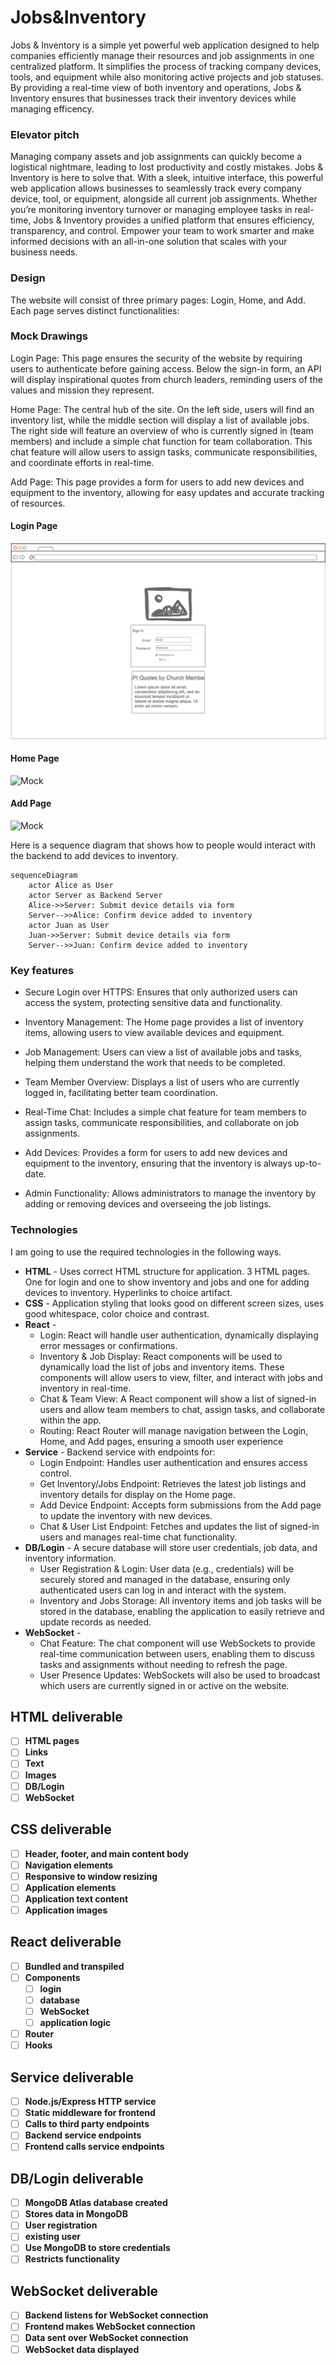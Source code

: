 # Jobs&Inventory

Jobs & Inventory is a simple yet powerful web application designed to help companies efficiently manage their resources and job assignments in one centralized platform. It simplifies the process of tracking company devices, tools, and equipment while also monitoring active projects and job statuses. By providing a real-time view of both inventory and operations, Jobs & Inventory ensures that businesses track their inventory devices while managing efficency.

### Elevator pitch

Managing company assets and job assignments can quickly become a logistical nightmare, leading to lost productivity and costly mistakes. Jobs & Inventory is here to solve that. With a sleek, intuitive interface, this powerful web application allows businesses to seamlessly track every company device, tool, or equipment, alongside all current job assignments. Whether you’re monitoring inventory turnover or managing employee tasks in real-time, Jobs & Inventory provides a unified platform that ensures efficiency, transparency, and control. Empower your team to work smarter and make informed decisions with an all-in-one solution that scales with your business needs.

### Design 
The website will consist of three primary pages: Login, Home, and Add. Each page serves distinct functionalities:

### Mock Drawings

Login Page: This page ensures the security of the website by requiring users to authenticate before gaining access. Below the sign-in form, an API will display inspirational quotes from church leaders, reminding users of the values and mission they represent.
    
Home Page: The central hub of the site. On the left side, users will find an inventory list, while the middle section will display a list of available jobs. The right side will feature an overview of who is currently signed in (team members) and include a simple chat function for team collaboration. This chat feature will allow users to assign tasks, communicate responsibilities, and coordinate efforts in real-time.

Add Page: This page provides a form for users to add new devices and equipment to the inventory, allowing for easy updates and accurate tracking of resources.

#### Login Page

![Mock](assets/img/JobsInventoryLoginPage.png)

#### Home Page

![Mock](assests/img/JobsInventoryHomePage.png)

#### Add Page

![Mock](assests/img/JobsInventoryAddPage.png)



Here is a sequence diagram that shows how to people would interact with the backend to add devices to inventory.

```mermaid
sequenceDiagram
    actor Alice as User
    actor Server as Backend Server
    Alice->>Server: Submit device details via form
    Server-->>Alice: Confirm device added to inventory
    actor Juan as User
    Juan->>Server: Submit device details via form
    Server-->>Juan: Confirm device added to inventory
```

### Key features

- Secure Login over HTTPS: Ensures that only authorized users can access the system, protecting sensitive data and functionality.

- Inventory Management: The Home page provides a list of inventory items, allowing users to view available devices and equipment.

- Job Management: Users can view a list of available jobs and tasks, helping them understand the work that needs to be completed.

- Team Member Overview: Displays a list of users who are currently logged in, facilitating better team coordination.

- Real-Time Chat: Includes a simple chat feature for team members to assign tasks, communicate responsibilities, and collaborate on job assignments.

- Add Devices: Provides a form for users to add new devices and equipment to the inventory, ensuring that the inventory is always up-to-date.

- Admin Functionality: Allows administrators to manage the inventory by adding or removing devices and overseeing the job listings.

### Technologies

I am going to use the required technologies in the following ways.

- **HTML** - Uses correct HTML structure for application. 3 HTML pages. One for login and one to show inventory and jobs and one for adding devices to inventory. Hyperlinks to choice artifact.
- **CSS** - Application styling that looks good on different screen sizes, uses good whitespace, color choice and contrast.
- **React** -
  - Login: React will handle user authentication, dynamically displaying error messages or confirmations.
  - Inventory & Job Display: React components will be used to dynamically load the list of jobs and inventory items. These components will allow users to view, filter, and interact with jobs and inventory in real-time.
  - Chat & Team View: A React component will show a list of signed-in users and allow team members to chat, assign tasks, and collaborate within the app.
  - Routing: React Router will manage navigation between the Login, Home, and Add pages, ensuring a smooth user experience
- **Service** - Backend service with endpoints for:
  - Login Endpoint: Handles user authentication and ensures access control.
  - Get Inventory/Jobs Endpoint: Retrieves the latest job listings and inventory details for display on the Home page.
  - Add Device Endpoint: Accepts form submissions from the Add page to update the inventory with new devices.
  - Chat & User List Endpoint: Fetches and updates the list of signed-in users and manages real-time chat functionality.
- **DB/Login** - A secure database will store user credentials, job data, and inventory information.
  - User Registration & Login: User data (e.g., credentials) will be securely stored and managed in the database, ensuring only authenticated users can log in and interact with the system.
  - Inventory and Jobs Storage: All inventory items and job tasks will be stored in the database, enabling the application to easily retrieve and update records as needed.
- **WebSocket** -
  - Chat Feature: The chat component will use WebSockets to provide real-time communication between users, enabling them to discuss tasks and assignments without needing to refresh the page.
  - User Presence Updates: WebSockets will also be used to broadcast which users are currently signed in or active on the website.

## HTML deliverable



- [ ] **HTML pages** 
- [ ] **Links** 
- [ ] **Text** 
- [ ] **Images** 
- [ ] **DB/Login** 
- [ ] **WebSocket** 

## CSS deliverable


- [ ] **Header, footer, and main content body**
- [ ] **Navigation elements** 
- [ ] **Responsive to window resizing** 
- [ ] **Application elements** 
- [ ] **Application text content** 
- [ ] **Application images** 

## React deliverable

- [ ] **Bundled and transpiled** 
- [ ] **Components** 
  - [ ] **login** 
  - [ ] **database** 
  - [ ] **WebSocket**
  - [ ] **application logic** 
- [ ] **Router** 
- [ ] **Hooks** 

## Service deliverable


- [ ] **Node.js/Express HTTP service** 
- [ ] **Static middleware for frontend** 
- [ ] **Calls to third party endpoints**
- [ ] **Backend service endpoints** 
- [ ] **Frontend calls service endpoints** 

## DB/Login deliverable


- [ ] **MongoDB Atlas database created** 
- [ ] **Stores data in MongoDB** 
- [ ] **User registration** 
- [ ] **existing user** 
- [ ] **Use MongoDB to store credentials** 
- [ ] **Restricts functionality**

## WebSocket deliverable

- [ ] **Backend listens for WebSocket connection** 
- [ ] **Frontend makes WebSocket connection** 
- [ ] **Data sent over WebSocket connection** 
- [ ] **WebSocket data displayed** 
